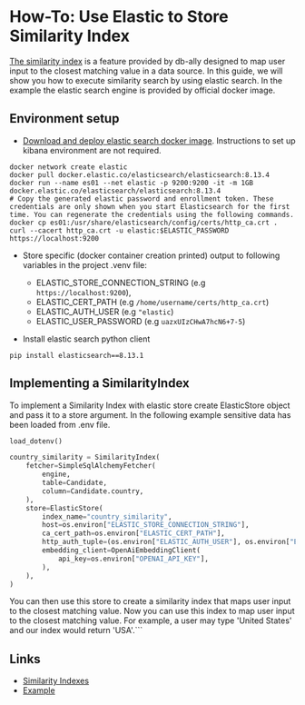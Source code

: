 # How-To: Use Elastic to Store Similarity Index

[The similarity index](../concepts/similarity_indexes.md) is a feature provided by db-ally designed to map user input to the closest matching value in a data source. In this guide, we will show you how to execute similarity search by using elastic search.
In the example the elastic search engine is provided by official docker image.

## Environment setup

* [Download and deploy elastic search docker image](https://www.elastic.co/guide/en/elasticsearch/reference/current/docker.html). Instructions to set up kibana environment are not required.

```commandline
docker network create elastic
docker pull docker.elastic.co/elasticsearch/elasticsearch:8.13.4
docker run --name es01 --net elastic -p 9200:9200 -it -m 1GB docker.elastic.co/elasticsearch/elasticsearch:8.13.4
# Copy the generated elastic password and enrollment token. These credentials are only shown when you start Elasticsearch for the first time. You can regenerate the credentials using the following commands.
docker cp es01:/usr/share/elasticsearch/config/certs/http_ca.crt .
curl --cacert http_ca.crt -u elastic:$ELASTIC_PASSWORD https://localhost:9200
```

* Store specific (docker container creation printed) output to following variables in the project .venv file:
  - ELASTIC_STORE_CONNECTION_STRING (e.g ```https://localhost:9200```),
  - ELASTIC_CERT_PATH (e.g ```/home/username/certs/http_ca.crt```)
  - ELASTIC_AUTH_USER (e.g ```"elastic```)
  - ELASTIC_USER_PASSWORD (e.g ```uazxUIzCHwA7hcN6+7-5```)

* Install elastic search python client
```commandline
pip install elasticsearch==8.13.1
```

## Implementing a SimilarityIndex

To implement a Similarity Index with elastic store create ElasticStore object and pass it to a store argument.
In the following example sensitive data has been loaded from .env file.

```python
load_dotenv()

country_similarity = SimilarityIndex(
    fetcher=SimpleSqlAlchemyFetcher(
        engine,
        table=Candidate,
        column=Candidate.country,
    ),
    store=ElasticStore(
        index_name="country_similarity",
        host=os.environ["ELASTIC_STORE_CONNECTION_STRING"],
        ca_cert_path=os.environ["ELASTIC_CERT_PATH"],
        http_auth_tuple=(os.environ["ELASTIC_AUTH_USER"], os.environ["ELASTIC_USER_PASSWORD"]),
        embedding_client=OpenAiEmbeddingClient(
            api_key=os.environ["OPENAI_API_KEY"],
        ),
    ),
)
```

You can then use this store to create a similarity index that maps user input to the closest matching value.
Now you can use this index to map user input to the closest matching value. For example, a user may type 'United States' and our index would return 'USA'.```

## Links
* [Similarity Indexes](./use_custom_similiarity_store.md)
* [Example](./use_elastic_store_code.py)